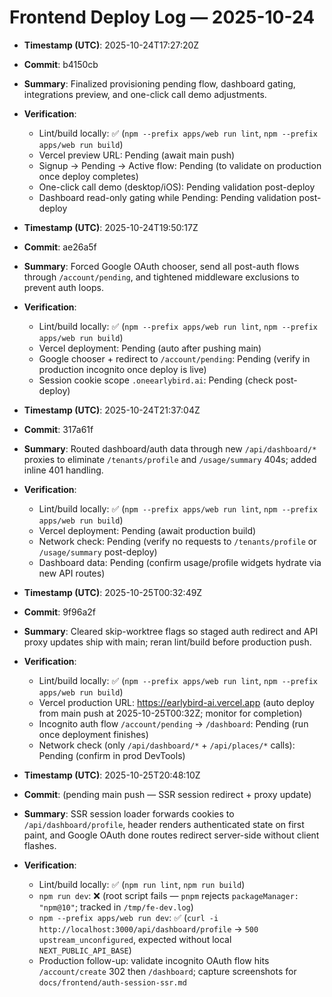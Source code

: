 # Frontend Deploy Log — 2025-10-24

- **Timestamp (UTC)**: 2025-10-24T17:27:20Z
- **Commit**: b4150cb
- **Summary**: Finalized provisioning pending flow, dashboard gating, integrations preview, and one-click call demo adjustments.
- **Verification**:
  - Lint/build locally: ✅ (`npm --prefix apps/web run lint`, `npm --prefix apps/web run build`)
  - Vercel preview URL: Pending (await main push)
  - Signup → Pending → Active flow: Pending (to validate on production once deploy completes)
  - One-click call demo (desktop/iOS): Pending validation post-deploy
  - Dashboard read-only gating while Pending: Pending validation post-deploy

- **Timestamp (UTC)**: 2025-10-24T19:50:17Z
- **Commit**: ae26a5f
- **Summary**: Forced Google OAuth chooser, send all post-auth flows through `/account/pending`, and tightened middleware exclusions to prevent auth loops.
- **Verification**:
  - Lint/build locally: ✅ (`npm --prefix apps/web run lint`, `npm --prefix apps/web run build`)
  - Vercel deployment: Pending (auto after pushing main)
  - Google chooser + redirect to `/account/pending`: Pending (verify in production incognito once deploy is live)
  - Session cookie scope `.oneearlybird.ai`: Pending (check post-deploy)

- **Timestamp (UTC)**: 2025-10-24T21:37:04Z
- **Commit**: 317a61f
- **Summary**: Routed dashboard/auth data through new `/api/dashboard/*` proxies to eliminate `/tenants/profile` and `/usage/summary` 404s; added inline 401 handling.
- **Verification**:
  - Lint/build locally: ✅ (`npm --prefix apps/web run lint`, `npm --prefix apps/web run build`)
  - Vercel deployment: Pending (await production build)
  - Network check: Pending (verify no requests to `/tenants/profile` or `/usage/summary` post-deploy)
  - Dashboard data: Pending (confirm usage/profile widgets hydrate via new API routes)

- **Timestamp (UTC)**: 2025-10-25T00:32:49Z
- **Commit**: 9f96a2f
- **Summary**: Cleared skip-worktree flags so staged auth redirect and API proxy updates ship with main; reran lint/build before production push.
- **Verification**:
  - Lint/build locally: ✅ (`npm --prefix apps/web run lint`, `npm --prefix apps/web run build`)
  - Vercel production URL: https://earlybird-ai.vercel.app (auto deploy from main push at 2025-10-25T00:32Z; monitor for completion)
  - Incognito auth flow `/account/pending` → `/dashboard`: Pending (run once deployment finishes)
  - Network check (only `/api/dashboard/*` + `/api/places/*` calls): Pending (confirm in prod DevTools)

- **Timestamp (UTC)**: 2025-10-25T20:48:10Z
- **Commit**: (pending main push — SSR session redirect + proxy update)
- **Summary**: SSR session loader forwards cookies to `/api/dashboard/profile`, header renders authenticated state on first paint, and Google OAuth done routes redirect server-side without client flashes.
- **Verification**:
  - Lint/build locally: ✅ (`npm run lint`, `npm run build`)
  - `npm run dev`: ❌ (root script fails — `pnpm` rejects `packageManager: "npm@10"`; tracked in `/tmp/fe-dev.log`)
  - `npm --prefix apps/web run dev`: ✅ (`curl -i http://localhost:3000/api/dashboard/profile` → `500 upstream_unconfigured`, expected without local `NEXT_PUBLIC_API_BASE`)
  - Production follow-up: validate incognito OAuth flow hits `/account/create` 302 then `/dashboard`; capture screenshots for `docs/frontend/auth-session-ssr.md`
